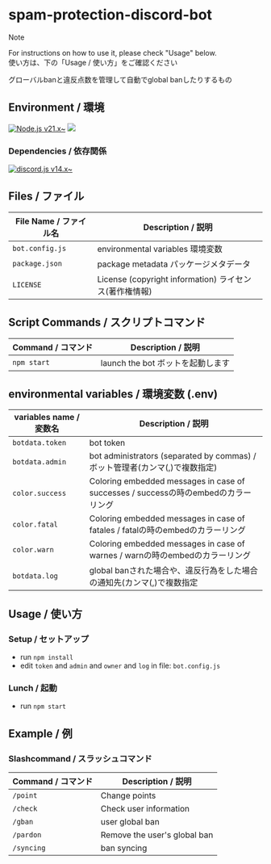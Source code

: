 # spam-protection-discord-bot


> [!NOTE]
> For instructions on how to use it, please check "Usage" below.  
> 使い方は、下の「Usage / 使い方」をご確認ください

グローバルbanと違反点数を管理して自動でglobal banしたりするもの
## Environment / 環境
[![Node.js v21.x\~](https://img.shields.io/badge/-node.js%20v21.x~-black.svg?logo=node.js&style=for-the-badge)](https://github.com/nodejs/node)
[![](https://img.shields.io/badge/-esmodule-black.svg?logo=javascript&style=for-the-badge)](https://nodejs.org/api/esm.html)
### Dependencies / 依存関係
[![discord.js v14.x\~](https://img.shields.io/badge/-@keyv/sqlite%20v14.x~-black.svg?logo=discord&style=for-the-badge)](https://www.npmjs.com/package/discord.js)
## Files / ファイル

|File Name / ファイル名|Description / 説明|
|---|---|
|`bot.config.js`|environmental variables 環境変数|
|`package.json`|package metadata パッケージメタデータ|
|`LICENSE`|License (copyright information) ライセンス(著作権情報)|

## Script Commands / スクリプトコマンド

|Command / コマンド|Description / 説明|
|---|---|
|`npm start`|launch the bot ボットを起動します|

## environmental variables / 環境変数 (.env)

|variables name / 変数名|Description / 説明|
|---|---|
|`botdata.token`|bot token|
|`botdata.admin`|bot administrators (separated by commas) / ボット管理者(カンマ(,)で複数指定)|
|`color.success`|Coloring embedded messages in case of successes / successの時のembedのカラーリング|
|`color.fatal`|Coloring embedded messages in case of fatales / fatalの時のembedのカラーリング|
|`color.warn`|Coloring embedded messages in case of warnes / warnの時のembedのカラーリング|
|`botdata.log`|global banされた場合や、違反行為をした場合の通知先(カンマ(,)で複数指定|

## Usage / 使い方

### Setup / セットアップ

- run `npm install`
- edit `token` and `admin` and `owner` and `log` in file: `bot.config.js`

### Lunch / 起動

- run `npm start`

## Example / 例

### Slashcommand / スラッシュコマンド

|Command / コマンド|Description / 説明|
|---|---|
|`/point`|Change points|
|`/check`|Check user information|
|`/gban`|user global ban|
|`/pardon`|Remove the user's global ban|
|`/syncing`|ban syncing|
